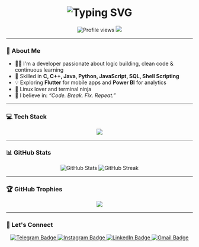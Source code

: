 <h1 align="center">
  <img src="https://readme-typing-svg.demolab.com?font=Fira+Code&size=32&duration=2000&pause=1000&color=00FF00&center=true&vCenter=true&width=220&lines=I'm+Kishore" alt="Typing SVG" />
</h1>

<p align="center">
  <img src="https://komarev.com/ghpvc/?username=kishore1185&style=for-the-badge" alt="Profile views" />
  <img src="https://img.shields.io/github/followers/kishore1185?style=for-the-badge&label=Followers" />
</p>

---

### 🚀 About Me

- 👨‍💻 I'm a developer passionate about logic building, clean code & continuous learning  
- 🔧 Skilled in **C, C++, Java, Python, JavaScript, SQL, Shell Scripting**  
- 💡 Exploring **Flutter** for mobile apps and **Power BI** for analytics  
- 🐧 Linux lover and terminal ninja  
- 🧠 I believe in: _“Code. Break. Fix. Repeat.”_

---

### 💻 Tech Stack

<p align="center">
  <img src="https://skillicons.dev/icons?i=c,cpp,java,python,js,html,mysql,flutter,linux" />
</p>

---

### 📊 GitHub Stats

<p align="center">
  <img src="https://github-readme-stats.vercel.app/api?username=kishore1185&show_icons=true&theme=tokyonight" alt="GitHub Stats" />
  <img src="https://github-readme-streak-stats.herokuapp.com?user=kishore1185&theme=tokyonight" alt="GitHub Streak" />
</p>

---

### 🏆 GitHub Trophies

<p align="center">
  <img src="https://github-profile-trophy.vercel.app/?username=kishore1185&theme=tokyonight&row=1&no-frame=true&margin-w=10" />
</p>

---

### 🔗 Let's Connect

<p align="center">
  <a href="https://t.me/kishore_8532" target="_blank">
    <img src="https://img.shields.io/badge/Telegram-2CA5E0?style=for-the-badge&logo=telegram&logoColor=white" alt="Telegram Badge"/>
  </a>
  <a href="https://www.instagram.com/kishore_8532official" target="_blank">
    <img src="https://img.shields.io/badge/Instagram-E4405F?style=for-the-badge&logo=instagram&logoColor=white" alt="Instagram Badge"/>
  </a>
  <a href="https://www.linkedin.com/in/kishore-r-504456237" target="_blank">
    <img src="https://img.shields.io/badge/LinkedIn-0077B5?style=for-the-badge&logo=linkedin&logoColor=white" alt="LinkedIn Badge"/>
  </a>
  <a href="mailto:8532kishore18@gmail.com" target="_blank">
    <img src="https://img.shields.io/badge/Gmail-D14836?style=for-the-badge&logo=gmail&logoColor=white" alt="Gmail Badge"/>
  </a>
</p>
